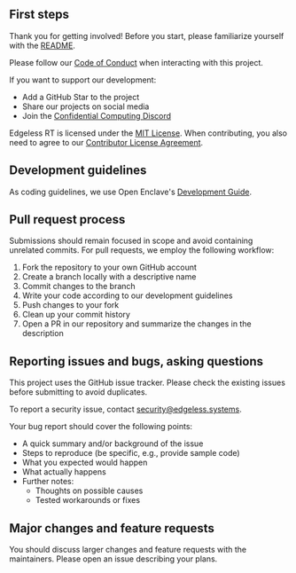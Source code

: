 ## First steps
Thank you for getting involved! Before you start, please familiarize yourself with the [README](README.md).

Please follow our [Code of Conduct](CODE_OF_CONDUCT.md) when interacting with this project.

If you want to support our development:
* Add a GitHub Star to the project
* Share our projects on social media
* Join the [Confidential Computing Discord](https://discord.gg/rH8QTH56JN)

Edgeless RT is licensed under the [MIT License](https://github.com/edgelesssys/edgelessrt/blob/master/LICENSE). When contributing, you also need to agree to our [Contributor License Agreement](https://cla-assistant.io/edgelesssys/edgelessrt).

## Development guidelines

As coding guidelines, we use Open Enclave's [Development Guide](https://github.com/openenclave/openenclave/blob/master/docs/Community/DevelopmentGuide.md).

## Pull request process

Submissions should remain focused in scope and avoid containing unrelated commits.
For pull requests, we employ the following workflow:
1. Fork the repository to your own GitHub account
2. Create a branch locally with a descriptive name
3. Commit changes to the branch
4. Write your code according to our development guidelines
5. Push changes to your fork
6. Clean up your commit history
7. Open a PR in our repository and summarize the changes in the description

## Reporting issues and bugs, asking questions
This project uses the GitHub issue tracker. Please check the existing issues before submitting to avoid duplicates.

To report a security issue, contact security@edgeless.systems.

Your bug report should cover the following points:
*	A quick summary and/or background of the issue
*	Steps to reproduce (be specific, e.g., provide sample code)
*	What you expected would happen
*	What actually happens
*	Further notes:
    * Thoughts on possible causes
    * Tested workarounds or fixes

## Major changes and feature requests
You should discuss larger changes and feature requests with the maintainers. Please open an issue describing your plans.
